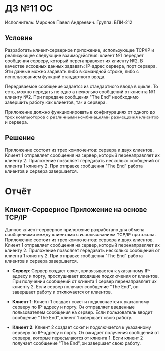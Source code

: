 # ДЗ №11 ОС
Исполнитель: Миронов Павел Андреевич. Группа: БПИ-212

## Условие

Разработать клиент-серверное приложение, использующее TCP/IP и реализующее следующие взаимодействия: клиент №1 передает сообщения серверу, который перенаправляет их клиенту №2. В качестве исходных данных задавать: IP-адрес сервера, порт сервера. Эти данные можно задавать либо в командной строке, либо с использованием функций стандартного ввода.

Передаваемое сообщение задается из стандартного ввода в цикле. То есть, можно передать не одно а несколько сообщений от клиента №1 клиенту №2. При передаче сообщения "The End" необходимо завершить работу как клиентов, так и сервера.

Приложение должно функционировать в конфигурациях от одного до трех компьютеров с различными комбинациями размещения клиентов и сервера.

## Решение
Приложение состоит из трех компонентов: сервера и двух клиентов. Клиент 1 отправляет сообщения на сервер, который перенаправляет их клиенту 2. Приложение позволяет передавать несколько сообщений от клиента 1 клиенту 2. При отправке сообщения "The End" работа клиентов и сервера завершается.

# Отчёт

## Клиент-Серверное Приложение на основе TCP/IP

Данное клиент-серверное приложение разработано для обмена сообщениями между клиентами с использованием TCP/IP протокола. Приложение состоит из трех компонентов: сервера и двух клиентов. Клиент 1 отправляет сообщения на сервер, который перенаправляет их клиенту 2. Приложение позволяет передавать несколько сообщений от клиента 1 клиенту 2. При отправке сообщения "The End" работа клиентов и сервера завершается.

- **Сервер**: Сервер создает сокет, привязывается к указанному IP-адресу и порту, прослушивает входящие подключения от клиентов. При получении сообщений от клиента 1 сервер перенаправляет их клиенту 2. Если сервер получает сообщение "The End", он завершает работу и отключается от клиентов.

- **Клиент 1**: Клиент 1 создает сокет и подключается к указанному серверу по IP-адресу и порту. Он отправляет введенные пользователем сообщения на сервер. Если пользователь вводит сообщение "The End", клиент 1 завершает свою работу.

- **Клиент 2**: Клиент 2 создает сокет и подключается к указанному серверу по IP-адресу и порту. Он ожидает получения сообщений от сервера, которые пересылаются от клиента 1. Если клиент 2 получает сообщение "The End", он завершает свою работу.